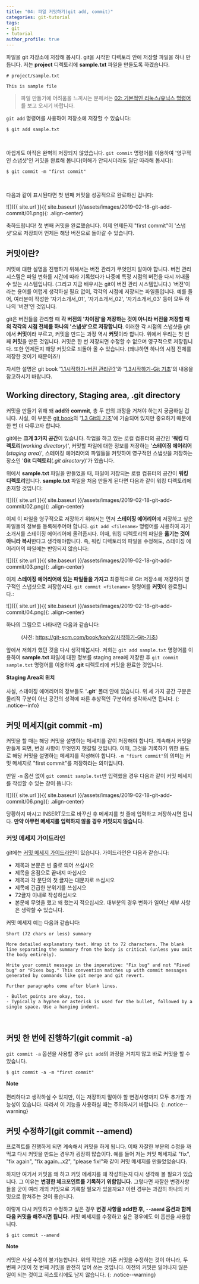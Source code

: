 ```yaml
---
title: "04: 파일 커밋하기(git add, commit)"
categories: git-tutorial
tags:
- git
- tutorial
author_profile: true
---
```

  
파일을 git 저장소에 저장해 봅시다. git을 시작한 디렉토리 안에 저장할 파일을 하나 만듭니다. 저는 **project** 디렉토리에 **sample.txt** 파일을 만들도록 하겠습니다.

    # project/sample.txt
    
    This is sample file


>  파일 만들기에 어려움을 느끼시는 분께서는 [02: 기본적인 리눅스/유닉스 명령어](https://seonkyukim.github.io/git-tutorial/basic-cmd/)를 보고 오시기 바랍니다.

`git add` 명령어를 사용하여 저장소에 저장할 수 있습니다:

```shell
$ git add sample.txt
```
<br>

아쉽게도 아직은 완벽히 저장되지 않았습니다. `git commit` 명령어를 이용하여 '영구적인 스냅샷'인 커밋을 완료해 봅니다(이해가 안되시더라도 일단 따라해 봅시다):

```shell
$ git commit -m "first commit"
```
<br>

다음과 같이 표시된다면 첫 번째 커밋을 성공적으로 완료하신 겁니다:

![]({{ site.url }}{{ site.baseurl }}/assets/images/2019-02-18-git-add-commit/01.png){: .align-center}

축하드립니다! 첫 번째 커밋을 완료했습니다. 이제 언제든지 "first commit"이 '스냅샷'으로 저장되어 언제든 해당 버전으로 돌아갈 수 있습니다.

## 커밋이란?

커밋에 대한 설명을 진행하기 위해서는 버전 관리가 무엇인지 알아야 합니다. 버전 관리 시스템은 파일 변화를 시간에 따라 기록했다가 나중에 특정 시점의 버전을 다시 꺼내올 수 있는 시스템입니다. (그리고 지금 배우시는 git이 버전 관리 시스템입니다.) '버전'이라는 용어를 어렵게 생각하실 필요 없이, 각각의 시점에 저장되는 파일들입니다. 예를 들어, 여러분이 작성한 '자기소개서_01', '자기소개서_02', '자기소개서_03' 등이 모두 하나의 '버전'인 것입니다.

git은 버전들을 관리할 때 **각 버전의 '차이점'을 저장하는 것이 아니라 버전을 저장할 때의 각각의 시점 전체를 하나의 '스냅샷'으로 저장합니다**. 이러한 각 시점의 스냅샷을 git에서 **커밋**이라 부르고, 커밋을 만드는 과정 역시 **커밋**이라 합니다. 위에서 우리는 첫 번째 **커밋**을 만든 것입니다. 커밋은 한 번 저장되면 수정할 수 없으며 영구적으로 저장됩니다. 또한 언제든지 해당 커밋으로 되돌아 올 수 있습니다. (왜냐하면 하나의 시점 전체를 저장한 것이기 때문이죠!) 

자세한 설명은 git book '[1.1시작하기-버전 관리란?](https://git-scm.com/book/ko/v2/%EC%8B%9C%EC%9E%91%ED%95%98%EA%B8%B0-%EB%B2%84%EC%A0%84-%EA%B4%80%EB%A6%AC%EB%9E%80%3F)'와 '[1.3시작하기-Git 기초](https://git-scm.com/book/ko/v2/%EC%8B%9C%EC%9E%91%ED%95%98%EA%B8%B0-Git-%EA%B8%B0%EC%B4%88)'의 내용을 참고하시기 바랍니다.



## Working directory, Staging area, .git directory


커밋을 만들기 위해 왜 **add**와 **commit**, 총 두 번의 과정을 거쳐야 하는지 궁금하실 겁니다. 사실, 이 부분은 [git book](https://git-scm.com/book/ko/v2)의 '[1.3 Git의 기초](https://git-scm.com/book/ko/v2/%EC%8B%9C%EC%9E%91%ED%95%98%EA%B8%B0-Git-%EA%B8%B0%EC%B4%88)'에 기술되어 있지만 중요하기 때문에 한 번 더 다루고자 합니다. 

git에는 **크게 3가지 공간**이 있습니다. 작업을 하고 있는 로컬 컴퓨터의 공간인 '**워킹 디렉토리**(*working directory*)', 커밋할 파일에 대한 정보를 저장하는 '**스테이징 에어리어**(*staging area*)', 스테이징 에어리어의 파일들을 커밋하여 영구적인 스냅샷을 저장하는 장소인 '**Git 디렉토리**(.*git directory*)'가 있습니다. 

위에서 **sample.txt** 파일을 만들었을 때, 파일이 저장되는 로컬 컴퓨터의 공간이 **워킹 디렉토리**입니다. **sample.txt** 파일을 처음 만들게 된다면 다음과 같이 워킹 디렉토리에 존재할 것입니다:

![]({{ site.url }}{{ site.baseurl }}/assets/images/2019-02-18-git-add-commit/02.png){: .align-center}

이제 이 파일을 영구적으로 저장하기 위해서는 먼저 **스테이징 에어리어**에 저장하고 싶은 파일들의 정보를 등록해주어야 합니다.  `git add <filename>` 명령어를 사용하여 자기소개서를 스테이징 에어리어에 올려줍시다. 이때, 워킹 디렉토리의 파일을 **옮기는 것이 아니라 복사**한다고 생각해야합니다. 즉, 워킹 디렉토리의 파일을 수정해도, 스테이징 에어리어의 파일에는 반영되지 않습니다:

![]({{ site.url }}{{ site.baseurl }}/assets/images/2019-02-18-git-add-commit/03.png){: .align-center}

이제 **스테이징 에어리어에 있는 파일들을 가지고** 최종적으로 Git 저장소에 저장하여 영구적인 스냅샷으로 저장합시다. `git commit <filename>` 명령어를 **커밋**이 완료됩니다.:

![]({{ site.url }}{{ site.baseurl }}/assets/images/2019-02-18-git-add-commit/04.png){: .align-center}


하나의 그림으로 나타내면 다음과 같습니다:

<figure class="align-center">
<img src="{{ site.url }}{{ site.baseurl }}/assets/images/2019-02-18-git-add-commit/05.png" alt="">
<figcaption>(사진: <a href="https://git-scm.com/book/ko/v2/%EC%8B%9C%EC%9E%91%ED%95%98%EA%B8%B0-Git-%EA%B8%B0%EC%B4%88">https://git-scm.com/book/ko/v2/시작하기-Git-기초</a>)</figcaption>
</figure> 


앞에서 저희가 했던 것을 다시 생각해봅시다. 저희는  `git add sample.txt` 명령어를 이용하여 **sample.txt** 파일에 대한 정보를 staging area에 저장한 후 `git commit sample.txt` 명령어를 이용하여 **.git** 디렉토리에 커밋을 완료한 것입니다.

**Staging Area의 위치**<br><br>사실, 스테이징 에어리어의 정보들도 '**.git**' 폴더 안에 있습니다. 위 세 가지 공간 구분은 물리적 구분이 아닌 공간의 성격에 따른 추상적인 구분이라 생각하시면 됩니다.
{: .notice--info}


## 커밋 메세지(git commit -m)

커밋을 할 때는 해당 커밋을 설명하는 메세지를 같이 저장해야 합니다. 계속해서 커밋을 만들게 되면, 변경 사항이 무엇인지 헷갈릴 것입니다. 이때, 그것을 기록하기 위한 용도로 해당 커밋을 설명하는 메세지를 작성해야 합니다.   `-m "fisrt commit"`의 의미는 커밋 메세지로 "first commit"를 저장하라는 의미입니다.

만일 `-m` 옵션 없이 `git commit sample.txt`만 입력했을 경우 다음과 같이 커밋 메세지를 작성할 수 있는 창이 뜹니다:

![]({{ site.url }}{{ site.baseurl }}/assets/images/2019-02-18-git-add-commit/06.png){: .align-center}

당황하지 마시고 INSERT모드로 바꾸신 후 메세지를 첫 줄에 입력하고 저장하시면 됩니다. **만약 아무런 메세지를 입력하지 않을 경우 커밋되지 않습니다.**

### 커밋 메세지 가이드라인

git에는 [커밋 메세지 가이드라인](https://gist.github.com/robertpainsi/b632364184e70900af4ab688decf6f53)이 있습니다. 가이드라인은 다음과 같습니다:

- 제목과 본문은 빈 줄로 띄어 쓰십시오
- 제목을 온점으로 끝내지 마십시오
- 제목과 각 문단의 첫 글자는 대문자로 쓰십시오
- 제목에 긴급한 분위기를 쓰십시오
- 72글자 이내로 작성하십시오
- 본문에 무엇을 했고 왜 했는지 적으십시오. 대부분의 경우 변화가 일어난 세부 사항은 생략할 수 있습니다.

커밋 메세지 예는 다음과 같습니다:

```
Short (72 chars or less) summary

More detailed explanatory text. Wrap it to 72 characters. The blank
line separating the summary from the body is critical (unless you omit
the body entirely).

Write your commit message in the imperative: "Fix bug" and not "Fixed
bug" or "Fixes bug." This convention matches up with commit messages
generated by commands like git merge and git revert.

Further paragraphs come after blank lines.

- Bullet points are okay, too.
- Typically a hyphen or asterisk is used for the bullet, followed by a
single space. Use a hanging indent.
```
<br>


## 커밋 한 번에 진행하기(git commit -a)

`git commit -a` 옵션을 사용할 경우 `git add`의 과정을 거치지 않고 바로 커밋을 할 수 있습니다. 

```shell
$ git commit -a -m "first commit"
```

**Note**<br><br>편리하다고 생각하실 수 있지만, 이는 저장하지 말아야 할 변경사항까지 모두 추가할 가능성이 있습니다. 따라서 이 기능을 사용하실 때는 주의하시기 바랍니다. 
{: .notice--warning}


## 커밋 수정하기(git commit --amend)

프로젝트를 진행하게 되면 계속해서 커밋을 하게 됩니다. 이때 자잘한 부분의 수정을 까먹고 다시 커밋을 만드는 경우가 굉장히 많습이다. 예를 들어 저는 커밋 메세지로 "fix", "fix again", "fix again...x2", "please fix!"와 같이 커밋 메세지를 만들었었습니다. 

하지만 여기서 커밋을 왜 하고 커밋 메세지를 왜 작성하는지 다시 생각해 볼 필요가 있습니다. 그 이유는 **변경한 체크포인트를 기록하기 위함입니다.** 그렇다면 자잘한 변경사항들을 굳이 여러 개의 커밋으로 기록할 필요가 있을까요? 이런 경우는 과감히 하나의 커밋으로 합쳐주는 것이 좋습니다.

이렇게 다시 커밋하고 수정하고 싶은 경우 **변경 사항을 add한 후, `--amend` 옵션과 함께 다음 커밋을 해주시면 됩니다.** 커밋 메세지를 수정하고 싶은 경우에도 이 옵션을 사용합니다.

```shell
$ git commit --amend
```


**Note**<br><br>커밋은 사실 수정이 불가능합니다. 위의 작업은 기존 커밋을 수정하는 것이 아니라, 두 번째 커밋이 첫 번째 커밋을 완전히 덮어 쓰는 것입니다. 이전의 커밋은 일어나지 않은 일이 되는 것이고 히스토리에도 남지 않습니다.
{: .notice--warning}

